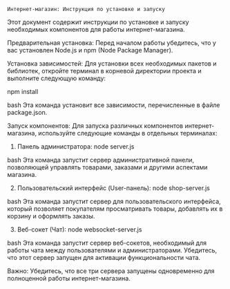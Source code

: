     Интернет-магазин: Инструкция по установке и запуску
Этот документ содержит инструкции по установке и запуску необходимых компонентов для работы интернет-магазина.

Предварительная установка:
Перед началом работы убедитесь, что у вас установлен Node.js и npm (Node Package Manager).

Установка зависимостей:
Для установки всех необходимых пакетов и библиотек, откройте терминал в корневой директории проекта и выполните следующую команду:

npm install

bash
Эта команда установит все зависимости, перечисленные в файле package.json.

Запуск компонентов:
Для запуска различных компонентов интернет-магазина, используйте следующие команды в отдельных терминалах:

1. Панель администратора:
node server.js

bash
Эта команда запустит сервер административной панели, позволяющей управлять товарами, заказами и другими аспектами магазина.

2. Пользовательский интерфейс (User-панель):
node shop-server.js

bash
Эта команда запустит сервер для пользовательского интерфейса, который позволяет покупателям просматривать товары, добавлять их в корзину и оформлять заказы.

3. Веб-сокет (Чат):
node websocket-server.js

bash
Эта команда запустит сервер веб-сокетов, необходимый для работы чата между пользователями и администраторами. Убедитесь, что этот сервер запущен для активации функциональности чата.

Важно: Убедитесь, что все три сервера запущены одновременно для полноценной работы интернет-магазина.
